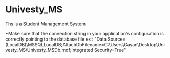 # Univesty_MS
Ths is a Student Management System 

*Make sure that the connection string in your application's configuration is correctly pointing to the database file
ex : "Data Source=(LocalDB)\MSSQLLocalDB;AttachDbFilename=C:\Users\Gayan\Desktop\Univesty_MS\Univesty_MSDb.mdf;Integrated Security=True"
